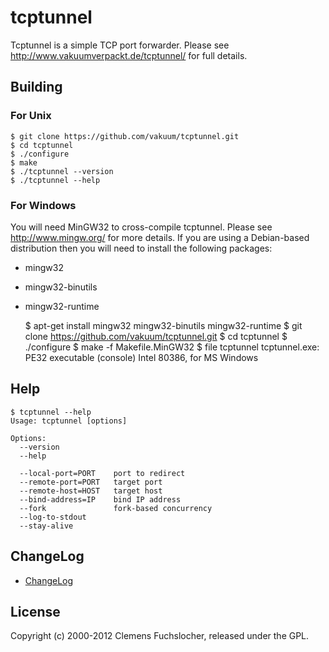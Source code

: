 # tcptunnel

Tcptunnel is a simple TCP port forwarder. Please see http://www.vakuumverpackt.de/tcptunnel/ for full details.

## Building

### For Unix

	$ git clone https://github.com/vakuum/tcptunnel.git
	$ cd tcptunnel
	$ ./configure
	$ make
	$ ./tcptunnel --version
	$ ./tcptunnel --help

### For Windows

You will need MinGW32 to cross-compile tcptunnel. Please see http://www.mingw.org/ for more details. If you are using a Debian-based distribution then you will need to install the following packages:

* mingw32
* mingw32-binutils
* mingw32-runtime

	$ apt-get install mingw32 mingw32-binutils mingw32-runtime
	$ git clone https://github.com/vakuum/tcptunnel.git
	$ cd tcptunnel
	$ ./configure
	$ make -f Makefile.MinGW32
	$ file tcptunnel
	tcptunnel.exe: PE32 executable (console) Intel 80386, for MS Windows

## Help

	$ tcptunnel --help
	Usage: tcptunnel [options]

	Options:
	  --version
	  --help

	  --local-port=PORT    port to redirect
	  --remote-port=PORT   target port
	  --remote-host=HOST   target host
	  --bind-address=IP    bind IP address
	  --fork               fork-based concurrency
	  --log-to-stdout
	  --stay-alive

## ChangeLog

* [ChangeLog](https://raw.github.com/vakuum/tcptunnel/master/ChangeLog)

## License

Copyright (c) 2000-2012 Clemens Fuchslocher, released under the GPL.

